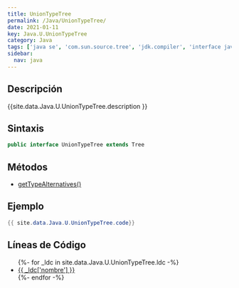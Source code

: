 ```yaml
---
title: UnionTypeTree
permalink: /Java/UnionTypeTree/
date: 2021-01-11
key: Java.U.UnionTypeTree
category: Java
tags: ['java se', 'com.sun.source.tree', 'jdk.compiler', 'interface java', 'Java 1.7']
sidebar: 
  nav: java
---
```


## Descripción
{{site.data.Java.U.UnionTypeTree.description }}

## Sintaxis
~~~java
public interface UnionTypeTree extends Tree
~~~

## Métodos
* [getTypeAlternatives()](/Java/UnionTypeTree/getTypeAlternatives)

## Ejemplo
~~~java
{{ site.data.Java.U.UnionTypeTree.code}}
~~~

## Líneas de Código
<ul>
{%- for _ldc in site.data.Java.U.UnionTypeTree.ldc -%}
   <li>
       <a href="{{_ldc['url'] }}">{{ _ldc['nombre'] }}</a>
   </li>
{%- endfor -%}
</ul>
